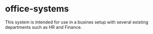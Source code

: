 # office-systems
This system is intended for use in a busines setup with several existing departments such as HR and Finance.
